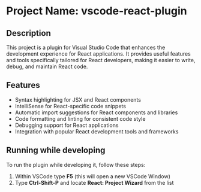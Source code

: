 # Project Name: vscode-react-plugin

## Description
This project is a plugin for Visual Studio Code that enhances the development experience for React applications. It provides useful features and tools specifically tailored for React developers, making it easier to write, debug, and maintain React code.

## Features
- Syntax highlighting for JSX and React components
- IntelliSense for React-specific code snippets
- Automatic import suggestions for React components and libraries
- Code formatting and linting for consistent code style
- Debugging support for React applications
- Integration with popular React development tools and frameworks

## Running while developing
To run the plugin while developing it, follow these steps:
1. Within VSCode type **F5** (this will open a new VSCode Window)
2. Type **Ctrl-Shift-P** and locate **React: Project Wizard** from the list

